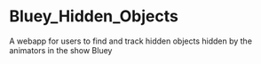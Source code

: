 # Bluey_Hidden_Objects
A webapp for users to find and track hidden objects hidden by the animators in the show Bluey
